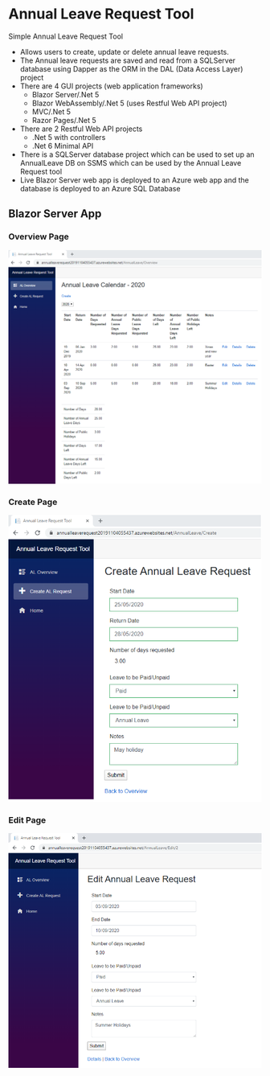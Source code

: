 # Annual Leave Request Tool
Simple Annual Leave Request Tool

* Allows users to create, update or delete annual leave requests.  
* The Annual leave requests are saved and read from a SQLServer database using Dapper as the ORM in the DAL (Data Access Layer) project  
* There are 4 GUI projects (web application frameworks)
  *  Blazor Server/.Net 5
  *  Blazor WebAssembly/.Net 5 (uses Restful Web API project)
  *  MVC/.Net 5
  *  Razor Pages/.Net 5
* There are 2 Restful Web API projects
  * .Net 5 with controllers
  * .Net 6 Minimal API
* There is a SQLServer database project which can be used to set up an AnnualLeave DB on SSMS which can be used by the Annual Leave Request tool
* Live Blazor Server web app is deployed to an Azure web app and the database is deployed to an Azure SQL Database

## Blazor Server App

### Overview Page

![](Images/OverviewPage.png)

### Create Page

![](Images/CreatePage.png)

### Edit Page

![](Images/EditPage.png)
